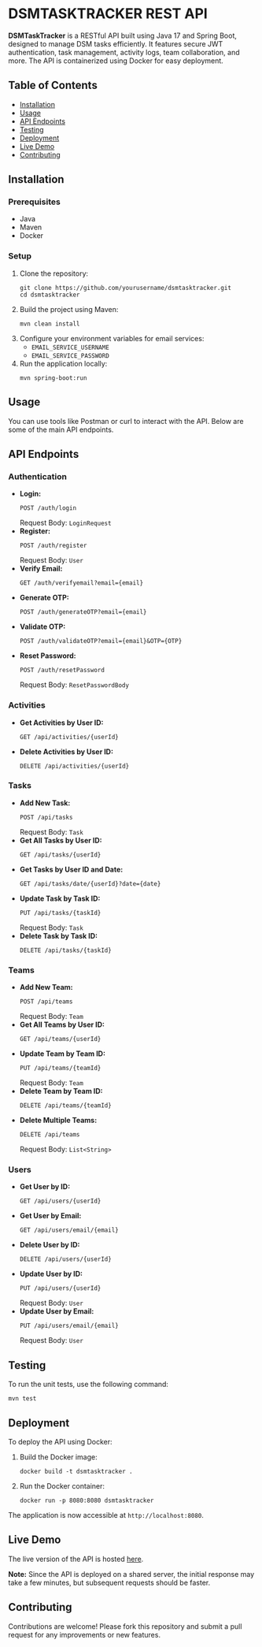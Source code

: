 <h1>DSMTASKTRACKER REST API</h1>

<p><strong>DSMTaskTracker</strong> is a RESTful API built using Java 17 and Spring Boot, designed to manage DSM tasks efficiently. It features secure JWT authentication, task management, activity logs, team collaboration, and more. The API is containerized using Docker for easy deployment.</p>

<h2>Table of Contents</h2>
<ul>
  <li><a href="#installation">Installation</a></li>
  <li><a href="#usage">Usage</a></li>
  <li><a href="#api-endpoints">API Endpoints</a></li>
  <li><a href="#testing">Testing</a></li>
  <li><a href="#deployment">Deployment</a></li>
  <li><a href="#live-demo">Live Demo</a></li>
  <li><a href="#contributing">Contributing</a></li>
</ul>

<h2 id="installation">Installation</h2>

<h3>Prerequisites</h3>
<ul>
  <li>Java</li>
  <li>Maven</li>
  <li>Docker</li>
</ul>

<h3>Setup</h3>
<ol>
  <li>Clone the repository:
    <pre><code>git clone https://github.com/yourusername/dsmtasktracker.git
cd dsmtasktracker</code></pre>
  </li>
  <li>Build the project using Maven:
    <pre><code>mvn clean install</code></pre>
  </li>
  <li>Configure your environment variables for email services:
    <ul>
      <li><code>EMAIL_SERVICE_USERNAME</code></li>
      <li><code>EMAIL_SERVICE_PASSWORD</code></li>
    </ul>
  </li>
  <li>Run the application locally:
    <pre><code>mvn spring-boot:run</code></pre>
  </li>
</ol>

<h2 id="usage">Usage</h2>

<p>You can use tools like Postman or curl to interact with the API. Below are some of the main API endpoints.</p>

<h2 id="api-endpoints">API Endpoints</h2>

<h3>Authentication</h3>
<ul>
  <li><strong>Login:</strong>
    <pre><code>POST /auth/login</code></pre>
    Request Body: <code>LoginRequest</code>
  </li>
  <li><strong>Register:</strong>
    <pre><code>POST /auth/register</code></pre>
    Request Body: <code>User</code>
  </li>
  <li><strong>Verify Email:</strong>
    <pre><code>GET /auth/verifyemail?email={email}</code></pre>
  </li>
  <li><strong>Generate OTP:</strong>
    <pre><code>POST /auth/generateOTP?email={email}</code></pre>
  </li>
  <li><strong>Validate OTP:</strong>
    <pre><code>POST /auth/validateOTP?email={email}&amp;OTP={OTP}</code></pre>
  </li>
  <li><strong>Reset Password:</strong>
    <pre><code>POST /auth/resetPassword</code></pre>
    Request Body: <code>ResetPasswordBody</code>
  </li>
</ul>

<h3>Activities</h3>
<ul>
  <li><strong>Get Activities by User ID:</strong>
    <pre><code>GET /api/activities/{userId}</code></pre>
  </li>
  <li><strong>Delete Activities by User ID:</strong>
    <pre><code>DELETE /api/activities/{userId}</code></pre>
  </li>
</ul>

<h3>Tasks</h3>
<ul>
  <li><strong>Add New Task:</strong>
    <pre><code>POST /api/tasks</code></pre>
    Request Body: <code>Task</code>
  </li>
  <li><strong>Get All Tasks by User ID:</strong>
    <pre><code>GET /api/tasks/{userId}</code></pre>
  </li>
  <li><strong>Get Tasks by User ID and Date:</strong>
    <pre><code>GET /api/tasks/date/{userId}?date={date}</code></pre>
  </li>
  <li><strong>Update Task by Task ID:</strong>
    <pre><code>PUT /api/tasks/{taskId}</code></pre>
    Request Body: <code>Task</code>
  </li>
  <li><strong>Delete Task by Task ID:</strong>
    <pre><code>DELETE /api/tasks/{taskId}</code></pre>
  </li>
</ul>

<h3>Teams</h3>
<ul>
  <li><strong>Add New Team:</strong>
    <pre><code>POST /api/teams</code></pre>
    Request Body: <code>Team</code>
  </li>
  <li><strong>Get All Teams by User ID:</strong>
    <pre><code>GET /api/teams/{userId}</code></pre>
  </li>
  <li><strong>Update Team by Team ID:</strong>
    <pre><code>PUT /api/teams/{teamId}</code></pre>
    Request Body: <code>Team</code>
  </li>
  <li><strong>Delete Team by Team ID:</strong>
    <pre><code>DELETE /api/teams/{teamId}</code></pre>
  </li>
  <li><strong>Delete Multiple Teams:</strong>
    <pre><code>DELETE /api/teams</code></pre>
    Request Body: <code>List&lt;String&gt;</code>
  </li>
</ul>

<h3>Users</h3>
<ul>
  <li><strong>Get User by ID:</strong>
    <pre><code>GET /api/users/{userId}</code></pre>
  </li>
  <li><strong>Get User by Email:</strong>
    <pre><code>GET /api/users/email/{email}</code></pre>
  </li>
  <li><strong>Delete User by ID:</strong>
    <pre><code>DELETE /api/users/{userId}</code></pre>
  </li>
  <li><strong>Update User by ID:</strong>
    <pre><code>PUT /api/users/{userId}</code></pre>
    Request Body: <code>User</code>
  </li>
  <li><strong>Update User by Email:</strong>
    <pre><code>PUT /api/users/email/{email}</code></pre>
    Request Body: <code>User</code>
  </li>
</ul>

<h2 id="testing">Testing</h2>

<p>To run the unit tests, use the following command:</p>
<pre><code>mvn test</code></pre>

<h2 id="deployment">Deployment</h2>

<p>To deploy the API using Docker:</p>
<ol>
  <li>Build the Docker image:
    <pre><code>docker build -t dsmtasktracker .</code></pre>
  </li>
  <li>Run the Docker container:
    <pre><code>docker run -p 8080:8080 dsmtasktracker</code></pre>
  </li>
</ol>

<p>The application is now accessible at <code>http://localhost:8080</code>.</p>

<h2 id="live-demo">Live Demo</h2>

<p>The live version of the API is hosted <a href="https://dsmtasktracker.onrender.com">here</a>.</p>

<p><strong>Note:</strong> Since the API is deployed on a shared server, the initial response may take a few minutes, but subsequent requests should be faster.</p>

<h2 id="contributing">Contributing</h2>

<p>Contributions are welcome! Please fork this repository and submit a pull request for any improvements or new features.</p>
